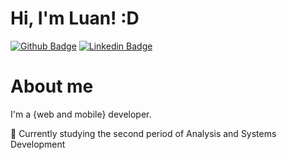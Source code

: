 # Hi, I'm Luan! :D

[![Github Badge](https://camo.githubusercontent.com/7768a1ddef4b64069331b7730af518a14115f4bf7fce2d4362d03cc153ecf3b4/68747470733a2f2f696d672e736869656c64732e696f2f62616467652f2d4769746875622d3030303f7374796c653d666c61742d737175617265266c6f676f3d476974687562266c6f676f436f6c6f723d7768697465266c696e6b3d68747470733a2f2f6769746875622e636f6d2f6661676e65727073616e746f73)](https://github.com/argololuan)
[![Linkedin Badge](https://camo.githubusercontent.com/952771bac5cc693354b3a21ca91166fd1255cb6d397be767f9a2ae5374371868/68747470733a2f2f696d672e736869656c64732e696f2f62616467652f2d4c696e6b6564496e2d626c75653f7374796c653d666c61742d737175617265266c6f676f3d4c696e6b6564696e266c6f676f436f6c6f723d7768697465266c696e6b3d68747470733a2f2f7777772e6c696e6b6564696e2e636f6d2f696e2f6c75616e2d6172676f6c6f2d6c656d6f732d353630316130323030)](https://www.linkedin.com/in/fagnerpsantos/)

# About me
I'm a {web and mobile} developer.

👨 Currently studying the second period of Analysis and Systems Development

